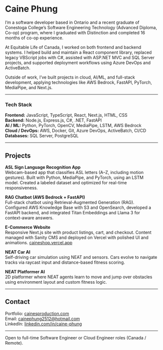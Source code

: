# Caine Phung

I’m a software developer based in Ontario and a recent graduate of Conestoga College’s Software Engineering Technology (Advanced Diploma, Co-op) program, where I graduated with Distinction and completed 16 months of co-op experience.

At Equitable Life of Canada, I worked on both frontend and backend systems. I helped build and maintain a React component library, replaced legacy VBScript jobs with C#, assisted with ASP.NET MVC and SQL Server projects, and supported deployment workflows using Azure DevOps and ActiveBatch.

Outside of work, I’ve built projects in cloud, AI/ML, and full-stack development, applying technologies like AWS Bedrock, FastAPI, PyTorch, MediaPipe, and Next.js.

---

### Tech Stack

**Frontend:** JavaScript, TypeScript, React, Next.js, HTML, CSS  
**Backend:** Node.js, Express.js, C#, .NET, FastAPI  
**AI / ML:** Python, PyTorch, OpenCV, MediaPipe, LSTM, AWS Bedrock  
**Cloud / DevOps:** AWS, Docker, Git, Azure DevOps, ActiveBatch, CI/CD  
**Databases:** SQL Server, PostgreSQL


---

## Projects

**ASL Sign Language Recognition App**  
Webcam-based app that classifies ASL letters (A–Z, including motion gestures). Built with Python, MediaPipe, and PyTorch, using an LSTM model. Created a labeled dataset and optimized for real-time responsiveness.

**RAG Chatbot (AWS Bedrock + FastAPI)**  
Full-stack chatbot using Retrieval-Augmented Generation (RAG). Configured AWS Knowledge Base with S3 and OpenSearch, developed a FastAPI backend, and integrated Titan Embeddings and Llama 3 for context-aware answers.

**E-Commerce Website**  
Responsive Next.js site with product listings, cart, and checkout. Content managed with Sanity CMS and deployed on Vercel with polished UI and animations. [caineshop.vercel.app](https://caineshop.vercel.app)

**NEAT Car AI**  
Self-driving car simulation using NEAT and sensors. Cars evolve to navigate tracks via raycast input and distance-based fitness scoring.

**NEAT Platformer AI**  
2D platformer where NEAT agents learn to move and jump over obstacles using environment layout and custom fitness logic.

---

## Contact
Portfolio: [cainesproduction.com](https://www.cainesproduction.com)  
Email: cainephung2512@hotmail.com  
LinkedIn: [linkedin.com/in/caine-phung](https://linkedin.com/in/caine-phung)  

---

Open to full-time Software Engineer or Cloud Engineer roles (Canada / Remote).
